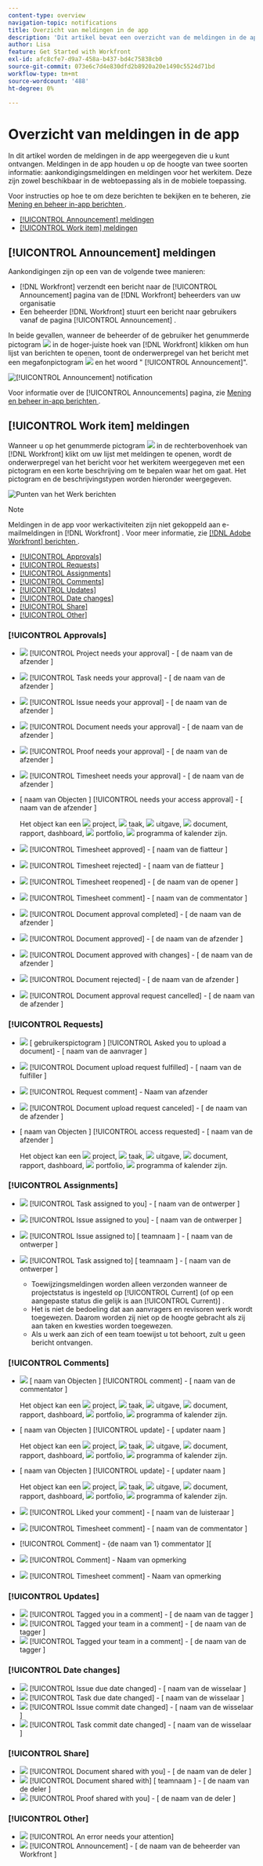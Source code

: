 ```yaml
---
content-type: overview
navigation-topic: notifications
title: Overzicht van meldingen in de app
description: 'Dit artikel bevat een overzicht van de meldingen in de app die u kunt ontvangen. Meldingen in de app houden u op de hoogte van twee soorten informatie: aankondigingsmeldingen en meldingen voor het werkitem. Deze zijn zowel beschikbaar in de webtoepassing als in de mobiele toepassing.'
author: Lisa
feature: Get Started with Workfront
exl-id: afc8cfe7-d9a7-458a-b437-bd4c75838cb0
source-git-commit: 073e6c7d4e830dfd2b8920a20e1490c5524d71bd
workflow-type: tm+mt
source-wordcount: '488'
ht-degree: 0%

---
```


# Overzicht van meldingen in de app

In dit artikel worden de meldingen in de app weergegeven die u kunt ontvangen. Meldingen in de app houden u op de hoogte van twee soorten informatie: aankondigingsmeldingen en meldingen voor het werkitem. Deze zijn zowel beschikbaar in de webtoepassing als in de mobiele toepassing.

Voor instructies op hoe te om deze berichten te bekijken en te beheren, zie [ Mening en beheer in-app berichten ](../../workfront-basics/using-notifications/view-and-manage-in-app-notifications.md).

* [[!UICONTROL Announcement] meldingen](#announcement-notifications)
* [[!UICONTROL Work item] meldingen](#work-item-notifications)

## [!UICONTROL Announcement] meldingen

Aankondigingen zijn op een van de volgende twee manieren:

* [!DNL Workfront] verzendt een bericht naar de [!UICONTROL Announcement] pagina van de [!DNL Workfront] beheerders van uw organisatie
* Een beheerder [!DNL Workfront] stuurt een bericht naar gebruikers vanaf de pagina [!UICONTROL Announcement] .

In beide gevallen, wanneer de beheerder of de gebruiker het genummerde pictogram ![](assets/notifications-icon-jewel.jpg) in de hoger-juiste hoek van [!DNL Workfront] klikken om hun lijst van berichten te openen, toont de onderwerpregel van het bericht met een megafonpictogram ![](assets/announcement.png) en het woord &quot; [!UICONTROL Announcement]&quot;.

![[!UICONTROL Announcement] notification ](assets/notification-list-announcement-350x271.png)

Voor informatie over de [!UICONTROL Announcements] pagina, zie [ Mening en beheer in-app berichten ](../../workfront-basics/using-notifications/view-and-manage-in-app-notifications.md).

## [!UICONTROL Work item] meldingen

Wanneer u op het genummerde pictogram ![](assets/notifications-icon-jewel.jpg) in de rechterbovenhoek van [!DNL Workfront] klikt om uw lijst met meldingen te openen, wordt de onderwerpregel van het bericht voor het werkitem weergegeven met een pictogram en een korte beschrijving om te bepalen waar het om gaat. Het pictogram en de beschrijvingstypen worden hieronder weergegeven.

![ Punten van het Werk berichten ](assets/notification-list-work-items-350x247.png)

>[!NOTE]
>
>Meldingen in de app voor werkactiviteiten zijn niet gekoppeld aan e-mailmeldingen in [!DNL Workfront] . Voor meer informatie, zie [[!DNL Adobe Workfront]  berichten ](../../workfront-basics/using-notifications/wf-notifications.md).

* [[!UICONTROL Approvals]](#approvals)
* [[!UICONTROL Requests]](#requests)
* [[!UICONTROL Assignments]](#assignments)
* [[!UICONTROL Comments]](#comments)
* [[!UICONTROL Updates]](#updates)
* [[!UICONTROL Date changes]](#date-changes)
* [[!UICONTROL Share]](#share)
* [[!UICONTROL Other]](#other)

### [!UICONTROL Approvals]

* ![](assets/prjneedsapprvl.png) [!UICONTROL Project needs your approval] - [ de naam van de afzender ]
* ![](assets/icon-taskassngdtoyou.png) [!UICONTROL Task needs your approval] - [ de naam van de afzender ]
* ![](assets/issue.png) [!UICONTROL Issue needs your approval] - [ de naam van de afzender ]
* ![](assets/document.png) [!UICONTROL Document needs your approval] - [ de naam van de afzender ]
* ![](assets/proof.png) [!UICONTROL Proof needs your approval] - [ de naam van de afzender ]
* ![](assets/timesheet.png) [!UICONTROL Timesheet needs your approval] - [ de naam van de afzender ]

  <!--
  <li data-mc-conditions="QuicksilverOrClassic.Draft mode,QuicksilverOrClassic.Quicksilver"> <img src="assets/portfolio.png"> You need to approve a portfolio</li>
  -->

* [ naam van Objecten ] [!UICONTROL needs your access approval] - [ naam van de afzender ]

  Het object kan een ![](assets/prjneedsapprvl.png) project, ![](assets/icon-taskassngdtoyou.png) taak, ![](assets/issue.png) uitgave, ![](assets/document.png) document, rapport, dashboard, ![](assets/portfolio.png) portfolio, ![](assets/program.png) programma of kalender zijn.

* ![](assets/timesheet.png) [!UICONTROL Timesheet approved] - [ naam van de fiatteur ]
* ![](assets/timesheet.png) [!UICONTROL Timesheet rejected] - [ naam van de fiatteur ]
* ![](assets/timesheet.png) [!UICONTROL Timesheet reopened] - [ de naam van de opener ]
* ![](assets/timesheet.png) [!UICONTROL Timesheet comment] - [ naam van de commentator ]
* ![](assets/document.png) [!UICONTROL Document approval completed] - [ de naam van de afzender ]
* ![](assets/document.png) [!UICONTROL Document approved] - [ de naam van de afzender ]
* ![](assets/document.png) [!UICONTROL Document approved with changes] - [ de naam van de afzender ]
* ![](assets/document.png) [!UICONTROL Document rejected] - [ de naam van de afzender ]
* ![](assets/document.png) [!UICONTROL Document approval request cancelled] - [ de naam van de afzender ]

### [!UICONTROL Requests]

* ![](assets/document.png) [ gebruikerspictogram ] [!UICONTROL Asked you to upload a document] - [ naam van de aanvrager ]
* ![](assets/document.png) [!UICONTROL Document upload request fulfilled] - [ naam van de fulfiller ]
* ![](assets/user.png) [!UICONTROL Request comment] - Naam van afzender
* ![](assets/document.png) [!UICONTROL Document upload request canceled] - [ de naam van de afzender ]
* [ naam van Objecten ] [!UICONTROL access requested] - [ naam van de afzender ]

  Het object kan een ![](assets/prjneedsapprvl.png) project, ![](assets/icon-taskassngdtoyou.png) taak, ![](assets/issue.png) uitgave, ![](assets/document.png) document, rapport, dashboard, ![](assets/portfolio.png) portfolio, ![](assets/program.png) programma of kalender zijn.

### [!UICONTROL Assignments]

* ![](assets/icon-taskassngdtoyou.png) [!UICONTROL Task assigned to you] - [ naam van de ontwerper ]
* ![](assets/issue.png) [!UICONTROL Issue assigned to you] - [ naam van de ontwerper ]
* ![](assets/issue.png) [!UICONTROL Issue assigned to] [ teamnaam ] - [ naam van de ontwerper ]
* ![](assets/icon-taskassngdtoyou.png) [!UICONTROL Task assigned to] [ teamnaam ] - [ naam van de ontwerper ]

   * Toewijzingsmeldingen worden alleen verzonden wanneer de projectstatus is ingesteld op [!UICONTROL Current] (of op een aangepaste status die gelijk is aan [!UICONTROL Current)] .
   * Het is niet de bedoeling dat aan aanvragers en revisoren werk wordt toegewezen. Daarom worden zij niet op de hoogte gebracht als zij aan taken en kwesties worden toegewezen.
   * Als u werk aan zich of een team toewijst u tot behoort, zult u geen bericht ontvangen.

### [!UICONTROL Comments]

* ![](assets/user.png) [ naam van Objecten ] [!UICONTROL comment] - [ naam van de commentator ]

  Het object kan een ![](assets/prjneedsapprvl.png) project, ![](assets/icon-taskassngdtoyou.png) taak, ![](assets/issue.png) uitgave, ![](assets/document.png) document, rapport, dashboard, ![](assets/portfolio.png) portfolio, ![](assets/program.png) programma of kalender zijn.

* [ naam van Objecten ] [!UICONTROL update] - [ updater naam ]

  Het object kan een ![](assets/prjneedsapprvl.png) project, ![](assets/icon-taskassngdtoyou.png) taak, ![](assets/issue.png) uitgave, ![](assets/document.png) document, rapport, dashboard, ![](assets/portfolio.png) portfolio, ![](assets/program.png) programma of kalender zijn.

* [ naam van Objecten ] [!UICONTROL update] - [ updater naam ]

  Het object kan een ![](assets/prjneedsapprvl.png) project, ![](assets/icon-taskassngdtoyou.png) taak, ![](assets/issue.png) uitgave, ![](assets/document.png) document, rapport, dashboard, ![](assets/portfolio.png) portfolio, ![](assets/program.png) programma of kalender zijn.

* ![](assets/user.png) [!UICONTROL Liked your comment] - [ naam van de luisteraar ]
* ![](assets/timesheet.png) [!UICONTROL Timesheet comment] - [ naam van de commentator ]
* [!UICONTROL Comment] - {de naam van 1} commentator ][
* ![](assets/user.png) [!UICONTROL Comment] - Naam van opmerking
* ![](assets/timesheet.png) [!UICONTROL Timesheet comment] - Naam van opmerking

### [!UICONTROL Updates]

* ![](assets/user.png) [!UICONTROL Tagged you in a comment] - [ de naam van de tagger ]
* ![](assets/user.png) [!UICONTROL Tagged your team in a comment] - [ de naam van de tagger ]
* ![](assets/user.png) [!UICONTROL Tagged your team in a comment] - [ de naam van de tagger ]

### [!UICONTROL Date changes]

* ![](assets/issue.png) [!UICONTROL Issue due date changed] - [ naam van de wisselaar ]
* ![](assets/icon-taskassngdtoyou.png) [!UICONTROL Task due date changed] - [ naam van de wisselaar ]
* ![](assets/issue.png) [!UICONTROL Issue commit date changed] - [ naam van de wisselaar ]
* ![](assets/icon-taskassngdtoyou.png) [!UICONTROL Task commit date changed] - [ naam van de wisselaar ]

### [!UICONTROL Share]

* ![](assets/document.png) [!UICONTROL Document shared with you] - [ de naam van de deler ]
* ![](assets/document.png) [!UICONTROL Document shared with] [ teamnaam ] - [ de naam van de deler ]
* ![](assets/proof.png) [!UICONTROL Proof shared with you] - [ de naam van de deler ]

### [!UICONTROL Other]

* ![](assets/error.png) [!UICONTROL An error needs your attention]
* ![](assets/announcement.png) [!UICONTROL Announcement] - [ de naam van de beheerder van Workfront ]
